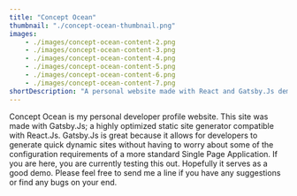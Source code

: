 ```yaml
---
title: "Concept Ocean"
thumbnail: "./concept-ocean-thumbnail.png"
images: 
    - ./images/concept-ocean-content-2.png
    - ./images/concept-ocean-content-3.png
    - ./images/concept-ocean-content-4.png
    - ./images/concept-ocean-content-5.png
    - ./images/concept-ocean-content-6.png
    - ./images/concept-ocean-content-7.png
shortDescription: "A personal website made with React and Gatsby.Js demonstrating personal projects"
---
```


Concept Ocean is my personal developer profile website. This site was made with Gatsby.Js; a highly optimized static site generator compatible with React.Js. Gatsby.Js is great because it allows for developers to generate quick dynamic sites without having to worry about some of the configuration requirements of a more standard Single Page Application. If you are here, you are currently testing this out. Hopefully it serves as a good demo. Please feel free to send me a line if you have any suggestions or find any bugs on your end.
